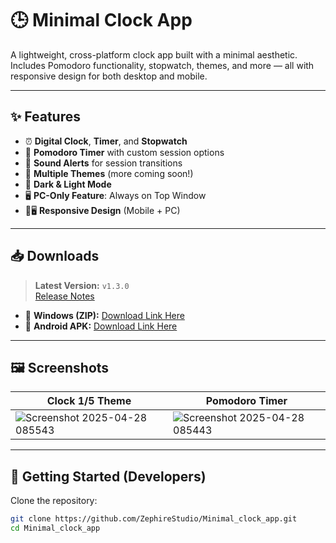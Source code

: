 # 🕒 Minimal Clock App

A lightweight, cross-platform clock app built with a minimal aesthetic. Includes Pomodoro functionality, stopwatch, themes, and more — all with responsive design for both desktop and mobile.

---

## ✨ Features

- ⏰ **Digital Clock**, **Timer**, and **Stopwatch**
- 🧠 **Pomodoro Timer** with custom session options
- 🎵 **Sound Alerts** for session transitions
- 🎨 **Multiple Themes** (more coming soon!)
- 🌙 **Dark & Light Mode**
- 🖥️ **PC-Only Feature**: Always on Top Window
- 📱🖥️ **Responsive Design** (Mobile + PC)

---

## 📥 Downloads

> **Latest Version:** `v1.3.0`  
> [Release Notes](https://github.com/ZephireStudio/Minimal_clock_app/releases)

- 🔗 **Windows (ZIP):** [Download Link Here](#)  
- 📱 **Android APK:** [Download Link Here](#)

---

## 🖼️ Screenshots

| Clock 1/5 Theme | Pomodoro Timer |
|----------------------|----------------|
| ![Screenshot 2025-04-28 085543](https://github.com/user-attachments/assets/c177881d-255d-4d2e-998f-293d20f9ddd0) | ![Screenshot 2025-04-28 085443](https://github.com/user-attachments/assets/068dc766-cbb4-44d8-8601-98dddf661966)|

---


## 🚀 Getting Started (Developers)

Clone the repository:

```bash
git clone https://github.com/ZephireStudio/Minimal_clock_app.git
cd Minimal_clock_app
